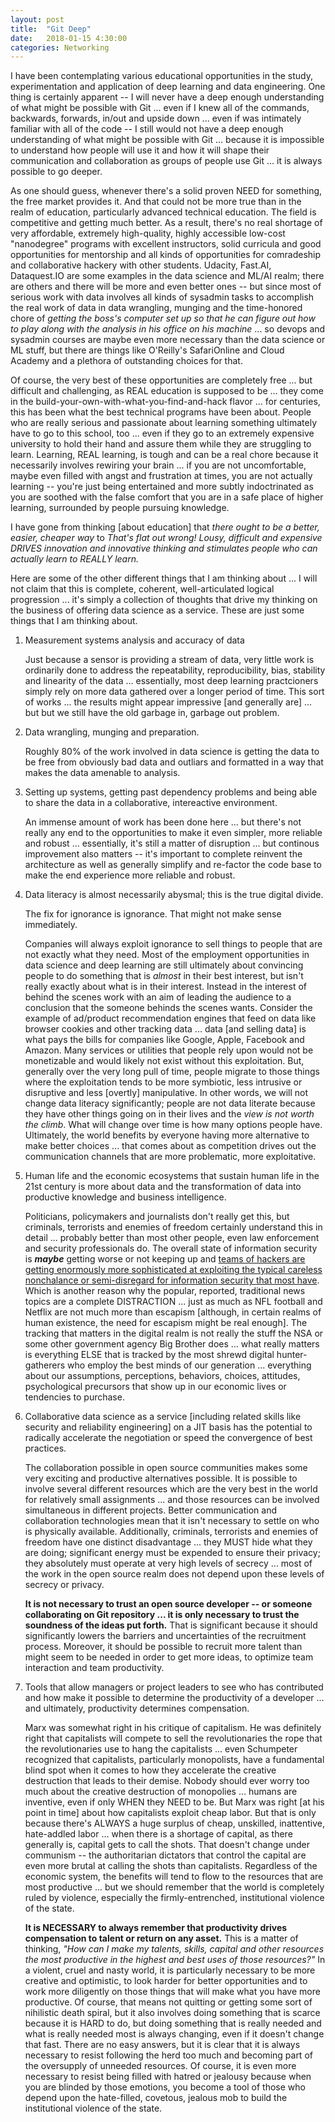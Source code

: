 ```yaml
---
layout: post
title:  "Git Deep"
date:   2018-01-15 4:30:00
categories: Networking
---
```


I have been contemplating various educational opportunities in the study, experimentation and application of deep learning and data engineering.  One thing is certainly apparent -- I will never have a deep enough understanding of what might be possible with Git ... even if I knew all of the commands, backwards, forwards, in/out and upside down ... even if was intimately familiar with all of the code -- I still would not have a deep enough understanding of what might be possible with Git ... because it is impossible to understand how people will use it and how it will shape their communication and collaboration as groups of people use Git ... it is always possible to go deeper.

As one should guess, whenever there's a solid proven NEED for something, the free market provides it. And that could not be more true than in the realm of education, particularly advanced technical education. The field is competitive and getting much better.  As a result, there's no real shortage of very affordable, extremely high-quality, highly accessible low-cost "nanodegree" programs with excellent instructors, solid curricula and good opportunities for mentorship and all kinds of opportunities for comradeship and collaborative hackery with other students. Udacity, Fast.AI, Dataquest.IO are some examples in the data science and ML/AI realm; there are others and there will be more and even better ones -- but since most of serious work with data involves all kinds of sysadmin tasks to accomplish the real work of data in data wrangling, munging and the time-honored chore of *getting the boss's computer set up so that he can figure out how to play along with the analysis in his office on his machine* ... so devops and sysadmin courses are maybe even more necessary than the data science or ML stuff, but there are things like O'Reilly's SafariOnline and Cloud Academy and a plethora of outstanding choices for that.

Of course, the very best of these opportunities are completely free ... but difficult and challenging, as REAL education is supposed to be ... they come in the build-your-own-with-what-you-find-and-hack flavor ... for centuries, this has been what the best technical programs have been about. People who are really serious and passionate about learning something ultimately have to go to this school, too ... even if they go to an extremely expensive university to hold their hand and assure them while they are struggling to learn. Learning, REAL learning, is tough and can be a real chore because it necessarily involves rewiring your brain ... if you are not uncomfortable, maybe even filled with angst and frustration at times, you are not actually learning -- you're just being entertained and more subtly indoctrinated as you are soothed with the false comfort that you are in a safe place of higher learning, surrounded by people pursuing knowledge.

I have gone from thinking [about education] that *there ought to be a better, easier, cheaper way* to *That's flat out wrong! Lousy, difficult and expensive DRIVES innovation and innovative thinking and stimulates people who can actually learn to REALLY learn.*

Here are some of the other different things that I am thinking about ... I will not claim that this is complete, coherent, well-articulated logical progression ... it's simply a collection of thoughts that drive my thinking on the business of offering data science as a service.  These are just some things that I am thinking about.


1.  Measurement systems analysis and accuracy of data

    Just because a sensor is providing a stream of data, very little work is ordinarily done to address the repeatability, reproducibility, bias, stability and linearity of the data ... essentially, most deep learning practcioners simply rely on more data gathered over a longer period of time. This sort of works ... the results might appear impressive [and generally are] ... but but we still have the old garbage in, garbage out problem.

2.  Data wrangling, munging and preparation.

    Roughly 80% of the work involved in data science is getting the data to be free from obviously bad data and outliars and formatted in a way that makes the data amenable to analysis.

3.  Setting up systems, getting past dependency problems and being able to share the data in a collaborative, intereactive environment.

    An immense amount of work has been done here ... but there's not really any end to the opportunities to make it even simpler, more reliable and robust ... essentially, it's still a matter of disruption ... but continous improvement also matters -- it's important to complete reinvent the architecture as well as generally simplify and re-factor the code base to make the end experience more reliable and robust.      

4.  Data literacy is almost necessarily abysmal; this is the true digital divide.  

    The fix for ignorance is ignorance.  That might not make sense immediately.

    Companies will always exploit ignorance to sell things to people that are not exactly what they need. Most of the employment opportunities in data science and deep learning are still ultimately about convincing people to do something that is *almost* in their best interest, but isn't really exactly about what is in their interest. Instead in the interest of behind the scenes work with an aim of leading the audience to a conclusion that the someone behinds the scenes wants. Consider the example of ad/product recommendation engines that feed on data like browser cookies and other tracking data ... data [and selling data] is what pays the bills for companies like Google, Apple, Facebook and Amazon. Many services or utilities that people rely upon would not be monetizable and would likely not exist without this exploitation. But, generally over the very long pull of time, people migrate to those things where the exploitation tends to be more symbiotic, less intrusive or disruptive and less [overtly] manipulative.  In other words, we will not change data literacy significantly; people are not data literate because they have other things going on in their lives and the *view is not worth the climb*. What will change over time is how many options people have. Ultimately, the world benefits by everyone having more alternative to make better choices ... that comes about as competition drives out the communication channels that are more problematic, more exploitative.

5.  Human life and the economic ecosystems that sustain human life in the 21st century is more about data and the transformation of data into productive knowledge and business intelligence.

    Politicians, policymakers and journalists don't really get this, but criminals, terrorists and enemies of freedom certainly understand this in detail ... probably better than most other people, even law enforcement and security professionals do. The overall state of information security is ***maybe*** getting worse or not keeping up and [teams of hackers are getting enormously more sophisticated at exploiting the typical careless nonchalance or semi-disregard for information security that most have](https://www.wired.com/story/worst-hacks-2017/). Which is another reason why the popular, reported, traditional news topics are a complete DISTRACTION ... just as much as NFL football and Netflix are not much more than escapism [although, in certain realms of human existence, the need for escapism might be real enough]. The tracking that matters in the digital realm is not really the stuff the NSA or some other government agency Big Brother does ... what really matters is everything ELSE that is tracked by the most shrewd digital hunter-gatherers who employ the best minds of our generation ... everything about our assumptions, perceptions, behaviors, choices, attitudes, psychological precursors that show up in our economic lives or tendencies to purchase.

6.  Collaborative data science as a service [including related skills like security and reliability engineering] on a JIT basis has the  potential to radically accelerate the negotiation or speed the convergence of best practices.

     The collaboration possible in open source communities makes some very exciting and productive alternatives possible. It is possible to involve several different resources which are the very best in the world for relatively small assignments ... and those resources can be involved simultaneous in different projects. Better communication and collaboration technologies mean that it isn't necessary to settle on who is physically available. Additionally, criminals, terrorists and enemies of freedom have one distinct disadvantage ... they MUST hide what they are doing; significant energy must be expended to ensure their privacy; they absolutely must operate at very high levels of secrecy ... most of the work in the open source realm does not depend upon these levels of secrecy or privacy.

     **It is not necessary to trust an open source developer -- or someone collaborating on Git repository ... it is only necessary to trust the soundness of the ideas put forth.**  That is significant because it should significantly lowers the barriers and uncertainties of the recruitment process. Moreover, it should be possible to recruit more talent than might seem to be needed in order to get more ideas, to optimize team interaction and team productivity.

7.  Tools that allow managers or project leaders to see who has contributed and how make it possible to determine the productivity of a developer ... and ultimately, productivity determines compensation.

     Marx was somewhat right in his critique of capitalism. He was definitely right that capitalists will compete to sell the revolutionaries the rope that the revolutionaries use to hang the capitalists ... even Schumpeter recognized that capitalists, particularly monopolists, have a fundamental blind spot when it comes to how they accelerate the creative destruction that leads to their demise. Nobody should ever worry too much about the creative destruction of monopolies ... humans are inventive, even if only WHEN they NEED to be. But Marx was right [at his point in time] about how capitalists exploit cheap labor. But that is only because there's ALWAYS a huge surplus of cheap, unskilled, inattentive, hate-addled labor ... when there is a shortage of capital, as there generally is, capital gets to call the shots. That doesn't change under communism -- the authoritarian dictators that control the capital are even more brutal at calling the shots than capitalists. Regardless of the economic system, the benefits will tend to flow to the resources that are most productive ... but we should remember that the world is completely ruled by violence, especially the firmly-entrenched, institutional violence of the state.

     **It is NECESSARY to always remember that productivity drives compensation to talent or return on any asset.** This is a matter of thinking, *"How can I make my talents, skills, capital and other resources the most productive in the highest and best uses of those resources?"*  In a violent, cruel and nasty world, it is particularly necessary to be more creative and optimistic, to look harder for better opportunities and to work more diligently on those things that will make what you have more productive. Of course, that means not quitting or getting some sort of nihilistic death spiral, but it also involves doing something that is scarce because it is HARD to do, but doing something that is really needed and what is really needed most is always changing, even if it doesn't change that fast. There are no easy answers, but it is clear that it is always necessary to resist following the herd too much and becoming part of the oversupply of unneeded resources. Of course, it is even more necessary to resist being filled with hatred or jealousy because when you are blinded by those emotions, you become a tool of those who depend upon the hate-filled, covetous, jealous mob to build the institutional violence of the state.         
